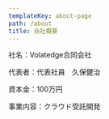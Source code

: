 ```yaml
---
templateKey: about-page
path: /about
title: 会社概要
---
```

社名：Volatedge合同会社

代表者：代表社員　久保健治

資本金：100万円

事業内容：クラウド受託開発